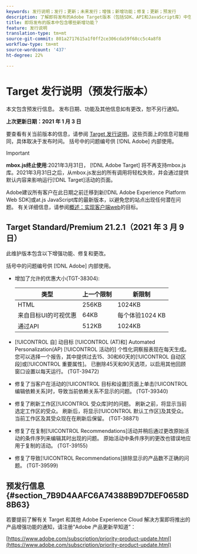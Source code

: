 ```yaml
---
keywords: 发行说明；发行；更新；未来发行；增强；新增功能；修复；更新；预发行
description: 了解即将发布的Adobe Target版本（包括SDK、API和JavaScript库）中包含的新功能、增强和修复。
title: 即将发布的版本中包含哪些新增功能？
feature: 发行说明
translation-type: tm+mt
source-git-commit: 801a2717615a1f0ff2ce306cda59f68cc5c4a8f8
workflow-type: tm+mt
source-wordcount: '437'
ht-degree: 22%

---
```



# Target 发行说明（预发行版本）

本文包含预发行信息。 发布日期、功能及其他信息如有更改，恕不另行通知。

**上次更新日期：2021 年 1 月 3 日**

要查看有关当前版本的信息，请参阅 [Target 发行说明](release-notes.md)。这些页面上的信息可能相同，具体取决于发布时间。 括号中的问题编号供 [!DNL Adobe] 内部使用。

>[!IMPORTANT]
>
>**mbox.js终止使用**:2021年3月31日， [!DNL Adobe Target] 将不再支持mbox.js库。2021年3月31日之后，从mbox.js发出的所有调用将轻松失败，并会通过提供默认内容来影响运行[!DNL Target]活动的页面。
>
>Adobe建议所有客户在此日期之前迁移到新[!DNL Adobe Experience Platform Web SDK]或at.js JavaScript库的最新版本，以避免您的站点出现任何潜在问题。 有关详细信息，请参阅[概述：实现客户端web](/help/c-implementing-target/c-implementing-target-for-client-side-web/implement-target-for-client-side-web.md)的目标。

## Target Standard/Premium 21.2.1（2021 年 3 月 9 日）

此维护版本包含以下增强功能、修复和更改。

括号中的问题编号供 [!DNL Adobe] 内部使用。

* 增加了允许的优惠大小(TGT-38304):

   | 类型 | 上一个限制 | 新限制 |
   | --- | --- | --- |
   | HTML | 256KB | 1024KB |
   | 来自目标UI的可视优惠 | 64KB | 每个体验1024 KB |
   | 通过API | 512KB | 1024KB |

* [!UICONTROL 自] 动目标 [!UICONTROL (AT)和] Automated Personalization(AP) [!UICONTROL 活动的] 个性化洞察报表现在每天生成。您可以选择一个报告，其中提供过去15、30和60天的[!UICONTROL 自动区段]或[!UICONTROL 重要属性]。 已删除45天和90天选项，以启用其他回顾窗口设置以每天运行。 (TGT-39472)
* 修复了当客户在活动的[!UICONTROL 目标和设置]页面上单击[!UICONTROL 编辑依赖关系]时，导致当前依赖关系不显示的问题。 (TGT-39340)
* 修复了刷新工作区[!UICONTROL 受众库]时的问题。 刷新之前，将显示当前选定工作区的受众。 刷新后，将显示[!UICONTROL 默认工作区]及其受众。 当前工作区及其受众现在在刷新后保留。 (TGT-38871)
* 修复了在复制[!UICONTROL Recommendations]活动并稍后通过更改原始活动的条件序列来编辑其时出现的问题。 原始活动中条件序列的更改也错误地应用于复制的活动。 (TGT-39155)
* 修复了导致[!UICONTROL Recommendations]排除显示的产品数不正确的问题。 (TGT-39599)

## 预发行信息 {#section_7B9D4AAFC6A74388B9D7DEF0658D8B63}

若要提前了解有关 Target 和其他 Adobe Experience Cloud 解决方案即将推出的产品增强功能的通知，请注册“Adobe 产品更新早知道”：

[https://www.adobe.com/subscription/priority-product-update.html](https://www.adobe.com/subscription/priority-product-update.html)
